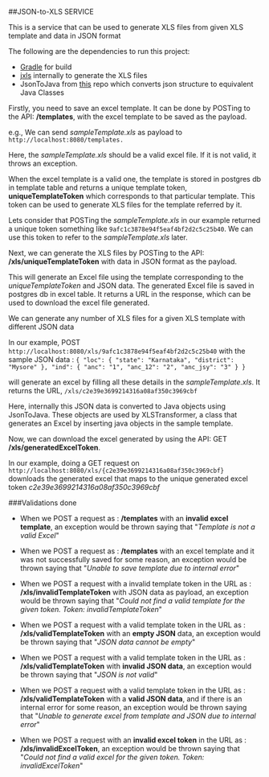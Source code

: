 ##JSON-to-XLS SERVICE

This is a service that can be used to generate XLS files from given XLS template and data in JSON format

The following are the dependencies to run this project:

* [Gradle](http://www.gradle.org/) for build
* [jxls](http://jxls.sourceforge.net/) internally to generate the XLS files
* JsonToJava from [this](https://github.com/kumaranvram/JsonToJava) repo which converts json structure to equivalent Java Classes


Firstly, you need to save an excel template. It can be done by POSTing to the  API: **/templates**, with the excel template to be saved as the payload. 

e.g., We can send *sampleTemplate.xls* as payload to `http://localhost:8080/templates.`

Here, the *sampleTemplate.xls* should be a valid excel file. If it is not valid, it throws an exception. 

When the excel template is a valid one,
the template is stored in postgres db in template table and returns a unique template token, **uniqueTemplateToken** which corresponds to that particular template. This token can be used to generate XLS files for the template referred by it.


Lets consider that POSTing the *sampleTemplate.xls* in our example returned a unique token something like `9afc1c3878e94f5eaf4bf2d2c5c25b40`. We can use this token to refer to the *sampleTemplate.xls* later.


Next, we can generate the XLS files by POSTing to the API: **/xls/uniqueTemplateToken** with data in JSON format as the payload.


This will generate an Excel file using the template corresponding to the *uniqueTemplateToken* and JSON data.
The generated Excel file is saved in postgres db in excel table. It returns a URL in the response, which can be used to download the excel file generated.

We can generate any number of XLS files for a given XLS template with different JSON data

In our example, POST `http://localhost:8080/xls/9afc1c3878e94f5eaf4bf2d2c5c25b40` with the sample JSON data :
`{
    "loc": {
              "state": "Karnataka",
              "district": "Mysore"
           },
    "ind": {
        	 "anc": "1",
      		 "anc_12": "2",
      		 "anc_jsy": "3"
      	   }
}`

will generate an excel by filling all these details in the *sampleTemplate.xls*. It returns the URL, `/xls/c2e39e3699214316a08af350c3969cbf`


Here, internally this JSON data is converted to Java objects using JsonToJava.
These objects are used by XLSTransformer, a class that generates an Excel by inserting java objects in the sample template.  

Now, we can download the excel generated by using the API: GET **/xls/generatedExcelToken**.

In our example, doing a GET request on `http://localhost:8080/xls/{c2e39e3699214316a08af350c3969cbf}` downloads the generated excel that maps to the unique generated excel token *c2e39e3699214316a08af350c3969cbf* 

###Validations done

* When we POST a request as : **/templates** with an **invalid excel template**,
an exception would be thrown saying that "*Template is not a valid Excel*" 

* When we POST a request as : **/templates** with an excel template and it was not successfully saved for some reason, 
an exception would be thrown saying that "*Unable to save template due to internal error*" 

* When we POST a request with a invalid template token in the URL as : **/xls/invalidTemplateToken** with JSON data as payload,
an exception would be thrown saying that "*Could not find a valid template for the given token. Token: invalidTemplateToken*"  

* When we POST a request with a valid template token in the URL as : **/xls/validTemplateToken** with an **empty JSON** data,
an exception would be thrown saying that "*JSON data cannot be empty*"

* When we POST a request with a valid template token in the URL as : **/xls/validTemplateToken** with **invalid JSON data**,
an exception would be thrown saying that "*JSON is not valid*"  

* When we POST a request with a valid template token in the URL as : **/xls/validTemplateToken** with a **valid JSON data**, and if there is an internal error for some reason, an exception would be thrown saying that "*Unable to generate excel from template and JSON due to internal error*"

* When we POST a request with an **invalid excel token** in the URL as : **/xls/invalidExcelToken**,
an exception would be thrown saying that "*Could not find a valid excel for the given token. Token: invalidExcelToken*"   
